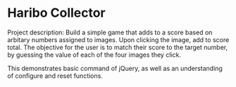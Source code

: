 # Haribo Collector

Project description: Build a simple game that adds to a score based on arbitary numbers assigned to images. Upon clicking the image, add to score total. The objective for the user is to match their score to the target number, by guessing the value of each of the four images they click.

This demonstrates basic command of jQuery, as well as an understanding of configure and reset functions.
